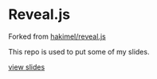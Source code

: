 # Reveal.js

Forked from [hakimel/reveal.js](https://github.com/hakimel/reveal.js)

This repo is used to put some of my slides.

[view slides](https://htmlpreview.github.io/?https://github.com/ma-xujie/reveal.js/blob/slide-test/index.html)
